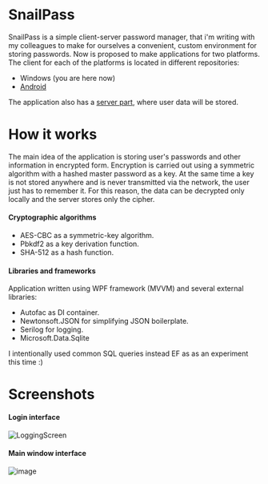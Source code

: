 # SnailPass
SnailPass is a simple client-server password manager, that i'm writing with my colleagues to make for ourselves a convenient, custom environment for storing passwords.
Now is proposed to make applications for two platforms. The client for each of the platforms is located in different repositories:
- Windows (you are here now)
- [Android](https://github.com/IlyaYDen/SnailPasswordManager)
<!-- -->
The application also has a [server part](https://github.com/rebmanop/SnailPass-REST-API), where user data will be stored.

# How it works
The main idea of the application is storing user's passwords and other information in encrypted form. Encryption is carried out using a symmetric algorithm with a hashed master password as a key. At the same time a key is not stored anywhere and is never transmitted via the network, the user just has to remember it. For this reason, the data can be decrypted only locally and the server stores only the cipher.
#### Cryptographic algorithms
- AES-CBC as a symmetric-key algorithm.
- Pbkdf2 as a key derivation function.
- SHA-512 as a hash function.
#### Libraries and frameworks
Application written using WPF framework (MVVM) and several external libraries:
- Autofac as DI container.
- Newtonsoft.JSON for simplifying JSON boilerplate.
- Serilog for logging.
- Microsoft.Data.Sqlite
<!-- -->
I intentionally used common SQL queries instead EF as as an experiment this time :)

# Screenshots
#### Login interface
![LoggingScreen](https://user-images.githubusercontent.com/95579070/204347287-8c84d3cf-d271-40c8-aab5-f13a84e7530d.png)
#### Main window interface
![image](https://user-images.githubusercontent.com/95579070/217944712-53c77519-634a-4cb5-b10c-dcf5b23058d2.png)

